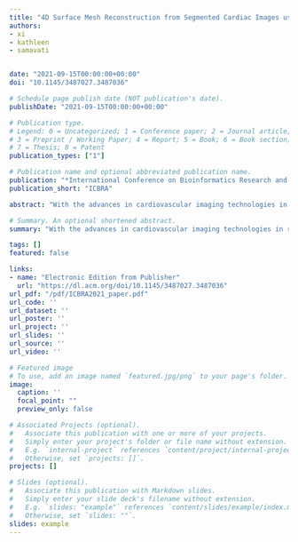 ```yaml
---
title: "4D Surface Mesh Reconstruction from Segmented Cardiac Images using Subdivision Surfaces"
authors:
- xi
- kathleen
- samavati


date: "2021-09-15T00:00:00+00:00"
doi: "10.1145/3487027.3487036"

# Schedule page publish date (NOT publication's date).
publishDate: "2021-09-15T00:00:00+00:00"

# Publication type.
# Legend: 0 = Uncategorized; 1 = Conference paper; 2 = Journal article;
# 3 = Preprint / Working Paper; 4 = Report; 5 = Book; 6 = Book section;
# 7 = Thesis; 8 = Patent
publication_types: ["1"]

# Publication name and optional abbreviated publication name.
publication: "*International Conference on Bioinformatics Research and Applications 2021*"
publication_short: "ICBRA"

abstract: "With the advances in cardiovascular imaging technologies in recent years, 4D (3D+time) patient-specific modeling of the heart has attracted many research interests. Computational modeling approaches such as Computational Fluid Dynamics (CFD) and Finite Element (FE) have been increasingly used to quantitatively diagnose and predict cardiovascular diseases. In these methods, the geometrical reconstruction of the heart anatomy is usually an indispensable step. This work presents a robust method for reconstructing time-varying subdivision surfaces from the segmentation masks of cardiac images. We first reconstruct a 3D mesh for the first time step by iteratively fitting an initial mesh based on error and tension terms. Each subsequent time step uses the model from its previous time step as the control mesh for subdivision surface fitting. This method preserves the 1-to-1 vertex correspondence between meshes in different time steps and allows us to control the mesh quality (i.e. resolution, smoothness, and accuracy). Furthermore, in contrast to contour-based algorithms, our method can handle non-trivial topological changes such as holes and tunnels. The method has been tested on 3D and 4D datasets of different modalities (i.e. CT and MRI), resolutions, and chambers. For creating visually appealing results, we show that synthetic textures can be mapped to the 4D reconstruction due to the vertex correspondence. We also quantitatively evaluate the reconstructed 3D meshes in terms of mesh quality and conformity to the data."

# Summary. An optional shortened abstract.
summary: "With the advances in cardiovascular imaging technologies in recent years, 4D (3D+time) patient-specific modeling of the heart has attracted many research interests..."

tags: []
featured: false

links:
- name: "Electronic Edition from Publisher"
  url: "https://dl.acm.org/doi/10.1145/3487027.3487036"
url_pdf: "/pdf/ICBRA2021_paper.pdf"
url_code: ''
url_dataset: ''
url_poster: ''
url_project: ''
url_slides: ''
url_source: ''
url_video: ''

# Featured image
# To use, add an image named `featured.jpg/png` to your page's folder. 
image:
  caption: ''
  focal_point: ""
  preview_only: false

# Associated Projects (optional).
#   Associate this publication with one or more of your projects.
#   Simply enter your project's folder or file name without extension.
#   E.g. `internal-project` references `content/project/internal-project/index.md`.
#   Otherwise, set `projects: []`.
projects: []

# Slides (optional).
#   Associate this publication with Markdown slides.
#   Simply enter your slide deck's filename without extension.
#   E.g. `slides: "example"` references `content/slides/example/index.md`.
#   Otherwise, set `slides: ""`.
slides: example
---
```

